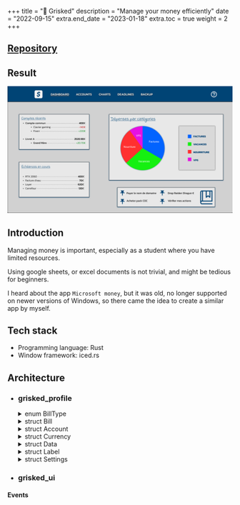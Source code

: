 +++
title = "💸 Grisked"
description = "Manage your money efficiently"
date = "2022-09-15"
extra.end_date = "2023-01-18"
extra.toc = true
weight = 2
+++

## [Repository](https://github.com/Grisked)

## Result

![Grisked preview](/img/grisked.png)

## Introduction

Managing money is important, especially as a student where you have limited resources.

Using google sheets, or excel documents is not trivial, and might be tedious for beginners.

I heard about the app `Microsoft money`, but it was old, no longer supported on newer versions of Windows, so there came the idea to create a similar app by myself.

## Tech stack
 - Programming language: Rust
 - Window framework: iced.rs

## Architecture

- ### grisked_profile

  <details>
    <summary>enum BillType</summary>

    ```rust
    Income,
    Invoice,
    ```
  </details>
  
  <details>
    <summary>struct Bill</summary>

    ```rust
    bill_type: BillType,
    name: String,
    price: f64,
    due_date: u16,
    label_id: Option<usize>,
    ```
  </details>

  <details>
    <summary>struct Account</summary>

    ```rust
    name: String,
    id: Option<usize>,
    default_balance: f64,
    bills: Vec<Bill>,
    color: [f32; 3],
    ```
  </details>

  <details>
    <summary>struct Currency</summary>

    ```rust
    symbol: char,
    name: String,
    alias: String,
    convert_rate: f32,
    ```
  </details>

  <details>
    <summary>struct Data</summary>

    ```rust
    path: Option<String>,
    accounts: Vec<Acccount>,
    labels: Vec<Label>,
    account_id: Option<usize>,
    ```
  </details>

  <details>
    <summary>struct Label</summary>

    ```rust
    id: usize,
    name: String,
    color: [f32; 3],
    ```
  </details>

  <details>
    <summary>struct Settings</summary>

    ```rust
    path: Option<String>,
    currencies: Vec<Currency>,
    ```
  </details>

- ### grisked_ui

#### Events
